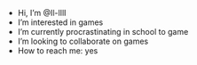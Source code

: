 - Hi, I’m @Il-lIlI
- I’m interested in games
- I’m currently procrastinating in school to game
- I’m looking to collaborate on games
- How to reach me: yes

<!---
Il-lIlI/Il-lIlI is a ✨ special ✨ repository because its `README.md` (this file) appears on your GitHub profile.
You can click the Preview link to take a look at your changes.
--->
